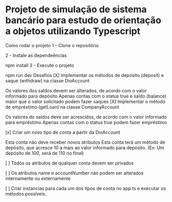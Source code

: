 <h1> Projeto de simulação de sistema bancário para estudo de orientação a objetos utilizando Typescript </h1>

Como rodar o projeto
1 - Clone o repositório

2 - Instale as dependeências

npm install
3 - Execute o projeto

npm run dev
Desafios
[X] Implementar os métodos de depósito (deposit) e saque (withdraw) na classe DioAccount

Os valores dos saldos devem ser alterados, de acordo com o valor informado para depósito
Apenas contas com o status true e saldo (balance) maior que o valor solicitado podem fazer saques
[X] Implementar o método de empréstimo (getLoan) na classe CompanyAccount

Os valores do saldos deve ser acrescidos, de acordo com o valor informado para empréstimo
Apenas contas com o status true podem fazer empréstimo

[x] Criar um novo tipo de conta a partir da DioAccount

Esta conta não deve receber novos atributos
Esta conta terá um método de depósito, que acresce 10 a mais ao valor informado para depósito. (Ex: Um depósito de 100, será de 110 no final)

[ ] Todos os atributos de qualquer conta devem ser privados

[ ] Os atributos name e accountNumber não podem ser alterados internamente ou externamente

[ ] Criar instancias para cada um dos tipos de conta no app.ts e executar os métodos possíveis.
